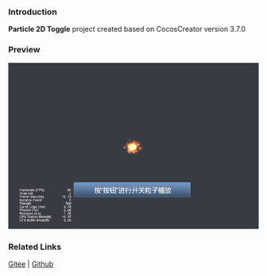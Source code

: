 ### Introduction
**Particle 2D Toggle** project created based on CocosCreator version 3.7.0 

### Preview
![image](../../../gif/202203/2022030546.gif)

### Related Links
[Gitee](https://gitee.com/mirrors_cocos-creator/example-cases/tree/v2.4.3/assets/cases/01_graphics/02_particle) | [Github](https://github.com/cocos-creator/example-cases/tree/v2.4.3/assets/cases/01_graphics/02_particle)